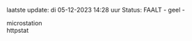 laatste update: 
di 05-12-2023 14:28   uur 
Status: FAALT - geel - 
<div class="service Y">microstation</div><div class="service Y">httpstat</div>